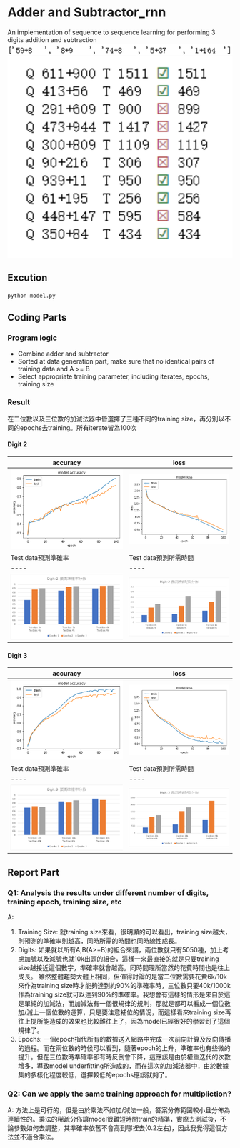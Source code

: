 # Adder and Subtractor_rnn
An implementation of sequence to sequence learning for performing 3 digits addition and subtraction
![](img/image_preview.png)
![](img/log.png)
## Excution
`python model.py`
## Coding Parts
### Program logic
* Combine adder and subtractor
* Sorted at data generation part, make sure that no identical pairs of training data and A >= B
* Select appropriate training parameter, including iterates, epochs, training size

### Result
在二位數以及三位數的加減法器中皆選擇了三種不同的training size，再分別以不同的epochs去training。所有iterate皆為100次

#### Digit 2
| accuracy | loss |
| ---- | ---- |
| ![](img/digit2_acc.png) | ![](img/digit2_loss.png) |
| Test data預測準確率 | Test data預測所需時間 |
| ---- | ---- |
| ![](img/digit2_msg.png) | ![](img/digit2_time.png) | 
#### Digit 3
| accuracy | loss |
| ---- | ---- |
| ![](img/digit3_acc.png) | ![](img/digit3_loss.png) |
| Test data預測準確率 | Test data預測所需時間 |
| ---- | ---- |
| ![](img/digit3_msg.png) | ![](img/digit3_time.png) |


## Report Part
### Q1: Analysis the results under different number of digits, training epoch, training size, etc
A:
1. Training Size:
就training size來看，很明顯的可以看出，training size越大，則預測的準確率則越高，同時所需的時間也同時線性成長。
2. Digits:
如果就以所有A,B(A>=B)的組合來講，兩位數就只有5050種，加上考慮加號以及減號也就10k出頭的組合，這樣一來最直接的就是只要training size越接近這個數字，準確率就會越高。同時間理所當然的花費時間也是往上成長。
雖然整體趨勢大體上相同，但值得討論的是當二位數需要花費6k/10k來作為training size時才能夠達到約90%的準確率時，三位數只要40k/1000k 作為training size就可以達到90%的準確率。我想會有這樣的情形是來自於這是單純的加減法，而加減法有一個很規律的規則，那就是都可以看成一個位數加/減上一個位數的運算，只是要注意補位的情況，而這樣看來training size再往上提所能造成的效果也比較難往上了，因為model已經很好的學習到了這個規律了。
3. Epochs:
一個epoch指代所有的數據送入網路中完成一次前向計算及反向傳播的過程。而在兩位數的時候可以看到，隨著epoch的上升，準確率也有些微的提升。但在三位數時準確率卻有時反倒會下降，這應該是由於權重迭代的次數增多，導致model underfitting所造成的，而在這次的加減法器中，由於數據集的多樣化程度較低，選擇較低的epochs應該就夠了。

###  Q2: Can we apply the same training approach for multipliction?
A: 方法上是可行的，但是由於乘法不如加/減法一般，答案分佈範圍較小且分佈為連續性的。乘法的稀疏分佈讓model很難短時間train的精準，實際去測試後，不論參數如何去調整，其準確率依舊不會高到哪裡去(0.2左右)，因此我覺得這個方法並不適合乘法。